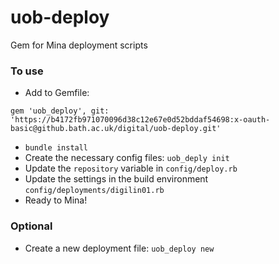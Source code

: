 uob-deploy
==========

Gem for Mina deployment scripts

### To use

* Add to Gemfile:
```
gem 'uob_deploy', git: 'https://b4172fb971070096d38c12e67e0d52bddaf54698:x-oauth-basic@github.bath.ac.uk/digital/uob-deploy.git'
```
* `bundle install`
* Create the necessary config files: `uob_deply init`
* Update the `repository` variable in `config/deploy.rb`
* Update the settings in the build environment `config/deployments/digilin01.rb`
* Ready to Mina!

### Optional
* Create a new deployment file: `uob_deploy new`
